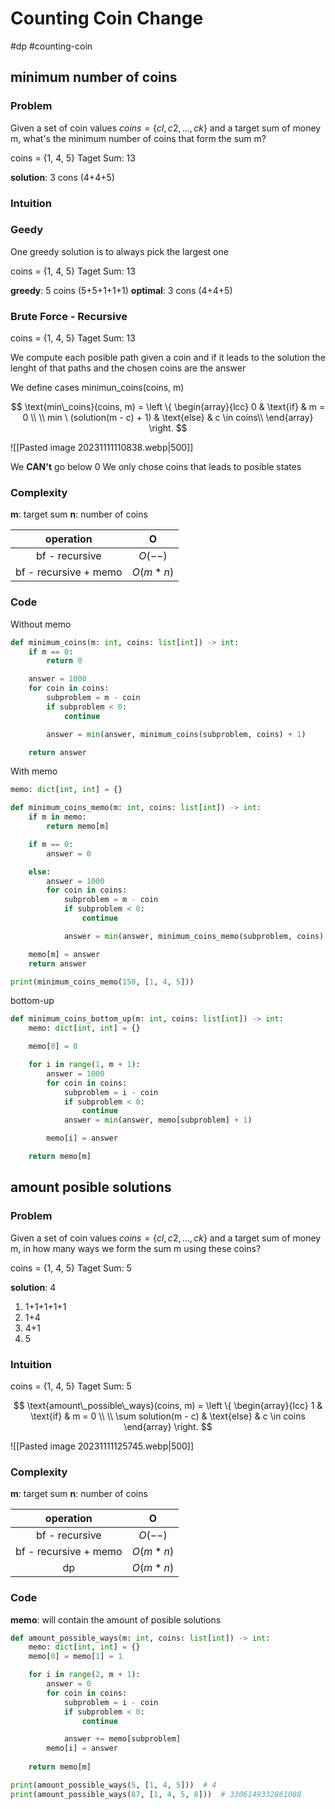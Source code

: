 
# Counting Coin Change
#dp #counting-coin 

## minimum number of coins

### Problem

Given a set of coin values $coins=\{cl, c2, ..., ck\}$ and a target sum of money m, what's
the minimum number of coins that form the sum m?

coins = {1, 4, 5}
Taget Sum: 13

**solution**: 3 cons (4+4+5)

### Intuition

### Geedy
One greedy solution is to always pick the largest one 

coins = {1, 4, 5}
Taget Sum: 13

**greedy**: 5 coins (5+5+1+1+1)
**optimal**: 3 cons (4+4+5)

### Brute Force - Recursive

coins = {1, 4, 5}
Taget Sum: 13

We compute each posible path given a coin and if it leads to the solution the lenght of that paths and the chosen coins are the answer

We define cases
minimun_coins(coins, m)

$$
\text{min\_coins}(coins, m) = 
	\left
	\{ 
		\begin{array}{lcc} 
			0 & \text{if} & m = 0 \\ \\ 
			min \ (solution(m - c) + 1) & \text{else} &  c \in coins\\ 
		\end{array} 
	\right.
$$


![[Pasted image 20231111110838.webp|500]]

We **CAN't** go below 0
We only chose coins that leads to posible states





### Complexity

**m**: target sum
**n**: number of coins


| operation | O |
| :-:       | :-:    |
| bf - recursive      | $O(--)$  |
| bf - recursive + memo      | $O(m*n)$  |

### Code

Without memo

```py
def minimum_coins(m: int, coins: list[int]) -> int:
    if m == 0:
        return 0

    answer = 1000
    for coin in coins:
        subproblem = m - coin
        if subproblem < 0:
            continue

        answer = min(answer, minimum_coins(subproblem, coins) + 1)

    return answer
```


With memo

```py
memo: dict[int, int] = {}

def minimum_coins_memo(m: int, coins: list[int]) -> int:
    if m in memo:
        return memo[m]

    if m == 0:
        answer = 0

    else:
        answer = 1000
        for coin in coins:
            subproblem = m - coin
            if subproblem < 0:
                continue

            answer = min(answer, minimum_coins_memo(subproblem, coins) + 1)

    memo[m] = answer
    return answer

print(minimum_coins_memo(150, [1, 4, 5]))
```

bottom-up

```py
def minimum_coins_bottom_up(m: int, coins: list[int]) -> int:
    memo: dict[int, int] = {}

    memo[0] = 0

    for i in range(1, m + 1):
        answer = 1000
        for coin in coins:
            subproblem = i - coin
            if subproblem < 0:
                continue
            answer = min(answer, memo[subproblem] + 1)

        memo[i] = answer

    return memo[m]
```





## amount posible solutions

### Problem

Given a set of coin values $coins=\{cl, c2, ..., ck\}$ and a target sum of money m, in how many ways we form the sum m using these coins?

coins = {1, 4, 5}
Taget Sum: 5

**solution**: 4 
1. 1+1+1+1+1
2. 1+4
3. 4+1
4. 5

### Intuition

coins = {1, 4, 5}
Taget Sum: 5

$$
\text{amount\_possible\_ways}(coins, m) = 
	\left
	\{ 
		\begin{array}{lcc} 
			1 & \text{if} & m = 0 \\ \\ 
			\sum solution(m - c) & \text{else} & c \in coins
		\end{array} 
	\right.
$$


![[Pasted image 20231111125745.webp|500]]


### Complexity

**m**: target sum
**n**: number of coins


| operation | O |
| :-:       | :-:    |
| bf - recursive      | $O(--)$  |
| bf - recursive + memo      | $O(m*n)$  |
| dp      | $O(m*n)$  |

### Code

**memo**: will contain the amount of posible solutions


```py
def amount_possible_ways(m: int, coins: list[int]) -> int:
    memo: dict[int, int] = {}
    memo[0] = memo[1] = 1

    for i in range(2, m + 1):
        answer = 0
        for coin in coins:
            subproblem = i - coin
            if subproblem < 0:
                continue

            answer += memo[subproblem]
        memo[i] = answer
        
    return memo[m]

print(amount_possible_ways(5, [1, 4, 5]))  # 4
print(amount_possible_ways(87, [1, 4, 5, 8]))  # 3306149332861088
```
